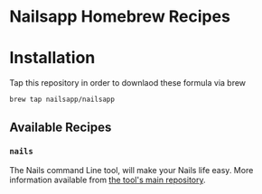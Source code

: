 # Nailsapp Homebrew Recipes

# Installation

Tap this repository in order to downlaod these formula via brew

    brew tap nailsapp/nailsapp

## Available Recipes

### `nails`

The Nails command Line tool, will make your Nails life easy. More information available from [the tool's main repository](https://github.com/nailsapp/command-line-tool).